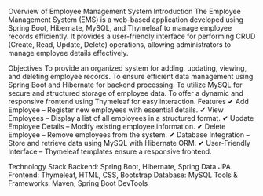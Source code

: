 Overview of Employee Management System
Introduction
The Employee Management System (EMS) is a web-based application developed using Spring Boot, Hibernate, MySQL, and Thymeleaf to manage employee records efficiently. It provides a user-friendly interface for performing CRUD (Create, Read, Update, Delete) operations, allowing administrators to manage employee details effectively.

Objectives
To provide an organized system for adding, updating, viewing, and deleting employee records.
To ensure efficient data management using Spring Boot and Hibernate for backend processing.
To utilize MySQL for secure and structured storage of employee data.
To offer a dynamic and responsive frontend using Thymeleaf for easy interaction.
Features
✔ Add Employee – Register new employees with essential details.
✔ View Employees – Display a list of all employees in a structured format.
✔ Update Employee Details – Modify existing employee information.
✔ Delete Employee – Remove employees from the system.
✔ Database Integration – Store and retrieve data using MySQL with Hibernate ORM.
✔ User-Friendly Interface – Thymeleaf templates ensure a responsive frontend.

Technology Stack
Backend: Spring Boot, Hibernate, Spring Data JPA
Frontend: Thymeleaf, HTML, CSS, Bootstrap
Database: MySQL
Tools & Frameworks: Maven, Spring Boot DevTools


